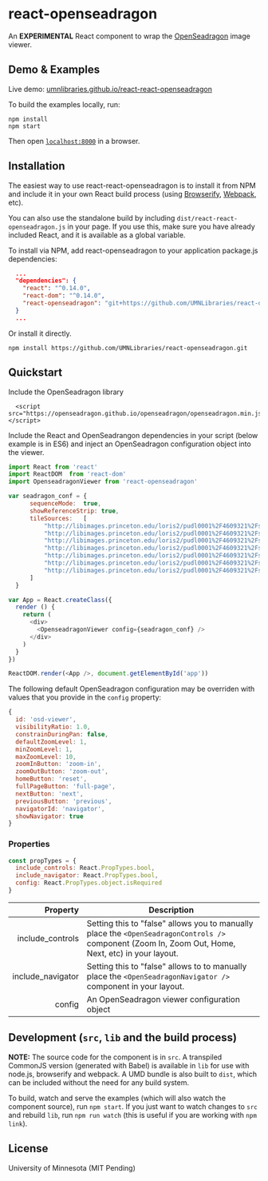 # react-openseadragon

An **EXPERIMENTAL** React component to wrap the [OpenSeadragon](https://openseadragon.github.io/) image viewer.

## Demo & Examples

Live demo: [umnlibraries.github.io/react-react-openseadragon](http://umnlibraries.github.io/react-openseadragon/)

To build the examples locally, run:

```
npm install
npm start
```

Then open [`localhost:8000`](http://localhost:8000) in a browser.


## Installation

The easiest way to use react-react-openseadragon is to install it from NPM and include it in your own React build process (using [Browserify](http://browserify.org), [Webpack](http://webpack.github.io/), etc).

You can also use the standalone build by including `dist/react-react-openseadragon.js` in your page. If you use this, make sure you have already included React, and it is available as a global variable.


To install via NPM, add react-openseadragon to your application package.js dependencies:

```JSON
  ...
  "dependencies": {
    "react": "^0.14.0",
    "react-dom": "^0.14.0",
    "react-openseadragon": "git+https://github.com/UMNLibraries/react-openseadragon.git"
  }
  ...
```
Or install it directly.

```
npm install https://github.com/UMNLibraries/react-openseadragon.git
```

## Quickstart

Include the OpenSeadragon library
```
  <script src="https://openseadragon.github.io/openseadragon/openseadragon.min.js"></script>
```

Include the React and OpenSeadrangon dependencies in your script (below example is in ES6) and inject an OpenSeadragon configuration object into the viewer.

```JavaScript
import React from 'react'
import ReactDOM  from 'react-dom'
import OpenseadragonViewer from 'react-openseadragon'

var seadragon_conf = {
      sequenceMode:  true,
      showReferenceStrip: true,
      tileSources:   [
          "http://libimages.princeton.edu/loris2/pudl0001%2F4609321%2Fs42%2F00000001.jp2/info.json",
          "http://libimages.princeton.edu/loris2/pudl0001%2F4609321%2Fs42%2F00000002.jp2/info.json",
          "http://libimages.princeton.edu/loris2/pudl0001%2F4609321%2Fs42%2F00000003.jp2/info.json",
          "http://libimages.princeton.edu/loris2/pudl0001%2F4609321%2Fs42%2F00000004.jp2/info.json",
          "http://libimages.princeton.edu/loris2/pudl0001%2F4609321%2Fs42%2F00000005.jp2/info.json",
          "http://libimages.princeton.edu/loris2/pudl0001%2F4609321%2Fs42%2F00000006.jp2/info.json",
          "http://libimages.princeton.edu/loris2/pudl0001%2F4609321%2Fs42%2F00000007.jp2/info.json"
      ]
  }

var App = React.createClass({
  render () {
    return (
      <div>
        <OpenseadragonViewer config={seadragon_conf} />
      </div>
    )
  }
})

ReactDOM.render(<App />, document.getElementById('app'))
```

The following default OpenSeadragon configuration may be overriden with values that you provide in the `config` property:

```JavaScript
{
  id: 'osd-viewer',
  visibilityRatio: 1.0,
  constrainDuringPan: false,
  defaultZoomLevel: 1,
  minZoomLevel: 1,
  maxZoomLevel: 10,
  zoomInButton: 'zoom-in',
  zoomOutButton: 'zoom-out',
  homeButton: 'reset',
  fullPageButton: 'full-page',
  nextButton: 'next',
  previousButton: 'previous',
  navigatorId: 'navigator',
  showNavigator: true
}
```

### Properties

```JavaScript
const propTypes = {
  include_controls: React.PropTypes.bool,
  include_navigator: React.PropTypes.bool,
  config: React.PropTypes.object.isRequired
}
```

| Property  | Description  |
|--:|---|
| include_controls  | Setting this to "false" allows you to manually place the `<OpenSeadragonControls />` component (Zoom In, Zoom Out, Home, Next, etc) in your layout.  |
| include_navigator  | Setting this to "false" allows to to manually place the `<OpenSeadragonNavigator />` component in your layout. |
| config| An OpenSeadragon viewer configuration object   |


## Development (`src`, `lib` and the build process)

**NOTE:** The source code for the component is in `src`. A transpiled CommonJS version (generated with Babel) is available in `lib` for use with node.js, browserify and webpack. A UMD bundle is also built to `dist`, which can be included without the need for any build system.

To build, watch and serve the examples (which will also watch the component source), run `npm start`. If you just want to watch changes to `src` and rebuild `lib`, run `npm run watch` (this is useful if you are working with `npm link`).

## License

University of Minnesota (MIT Pending)

